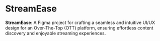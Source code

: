 # StreamEase
**StreamEase**: A Figma project for crafting a seamless and intuitive UI/UX design for an Over-The-Top (OTT) platform, ensuring effortless content discovery and enjoyable streaming experiences.
